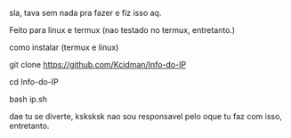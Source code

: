 sla, tava sem nada pra fazer e fiz isso aq.

Feito para linux e termux (nao testado no termux, entretanto.)

como instalar (termux e linux)

git clone https://github.com/Kcidman/Info-do-IP

cd Info-do-IP

bash ip.sh


dae tu se diverte, ksksksk
nao sou responsavel pelo oque tu faz com isso, entretanto.
